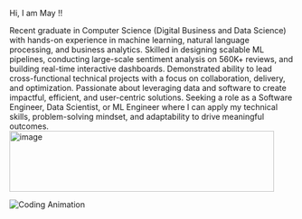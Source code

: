 Hi, I am May !!

Recent graduate in Computer Science (Digital Business and Data Science) with hands-on experience in machine learning, natural language processing, and business analytics. Skilled in designing scalable ML pipelines, conducting large-scale sentiment analysis on 560K+ reviews, and building real-time interactive dashboards. Demonstrated ability to lead cross-functional technical projects with a focus on collaboration, delivery, and optimization. Passionate about leveraging data and software to create impactful, efficient, and user-centric solutions. Seeking a role as a Software Engineer, Data Scientist, or ML Engineer where I can apply my technical skills, problem-solving mindset, and adaptability to drive meaningful outcomes.
<img width="468" height="108" alt="image" src="https://github.com/user-attachments/assets/0ad053d9-c7c8-4dad-8aba-3944b58e2d49" />


![Coding Animation](https://media2.giphy.com/media/v1.Y2lkPTc5MGI3NjExbmR5N2Y0OG05bmZyejA4enNvc3RmY25vc2JxYmphem5tbDB5cXhmcyZlcD12MV9pbnRlcm5hbF9naWZfYnlfaWQmY3Q9Zw/LMcB8XospGZO8UQq87/giphy.gif)

<!---
May-NweThiri/May-NweThiri is a ✨ special ✨ repository because its `README.md` (this file) appears on your GitHub profile.
You can click the Preview link to take a look at your changes.
--->
